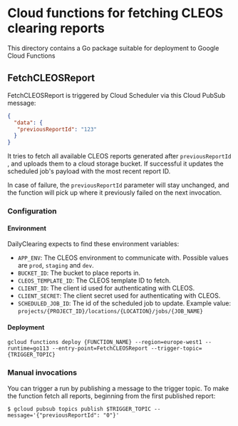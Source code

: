 # Cloud functions for fetching CLEOS clearing reports
This directory contains a Go package suitable for deployment to Google Cloud 
Functions

## FetchCLEOSReport
FetchCLEOSReport is triggered by Cloud Scheduler via this Cloud PubSub message:

````json
{
  "data": {
   "previousReportId": "123"
  }
}
````
 
It tries to fetch all available CLEOS reports generated after `previousReportId`
, and uploads them to a cloud storage bucket. If successful it updates the 
scheduled job's payload with the most recent report ID.

In case of failure, the `previousReportId` parameter will stay unchanged, and the
function will pick up where it previously failed on the next invocation.

### Configuration

#### Environment
DailyClearing expects to find these environment variables:
- `APP_ENV`: The CLEOS environment to communicate with. Possible values are `prod`, `staging` and `dev`.
- `BUCKET_ID`: The bucket to place reports in.
- `CLEOS_TEMPLATE_ID`: The CLEOS template ID to fetch.
- `CLIENT_ID`: The client id used for authenticating with CLEOS.
- `CLIENT_SECRET`: The client secret used for authenticating with CLEOS.
- `SCHEDULED_JOB_ID`: The id of the scheduled job to update. Example value: `projects/{PROJECT_ID}/locations/{LOCATION}/jobs/{JOB_NAME}`

#### Deployment
`gcloud functions deploy {FUNCTION_NAME} --region=europe-west1 --runtime=go113 --entry-point=FetchCLEOSReport --trigger-topic={TRIGGER_TOPIC}`

### Manual invocations
You can trigger a run by publishing a message to the trigger topic. To make the
function fetch all reports, beginning from the first published report:

````shell script
$ gcloud pubsub topics publish $TRIGGER_TOPIC --message='{"previousReportId": "0"}'
````
